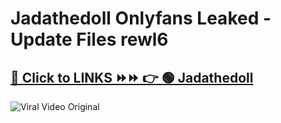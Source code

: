 
 # Jadathedoll Onlyfans Leaked - Update Files rewl6

## <h2><a href="https://clipsfans.com/Jadathedoll&ref=git">🔗 Click to LINKS ⏩⏩ 👉 🟢 Jadathedoll </a></h2>

<a href="https://clipsfans.com/Jadathedoll&ref=git" rel="nofollow" data-target="animated-image.originalLink"><img src="https://i.ibb.co.com/xMMVF88/686577567.gif" alt="Viral Video Original" style="max-width: 100%; display: inline-block;" data-target="animated-image.originalImage"></a>

